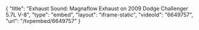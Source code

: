 {
    "title": "Exhaust Sound: Magnaflow Exhaust on 2009 Dodge Challenger 5.7L V-8",
    "type": "embed",
    "layout": "iframe-static",
    "videoId": "6649757",
    "url": "\/tvpembed\/6649757"
}